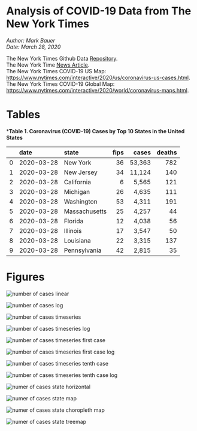 # Analysis of COVID-19 Data from The New York Times

*Author: Mark Bauer*  
*Date: March 28, 2020*

The New York Times Github Data [Repository](https://github.com/nytimes/covid-19-data).   
The New York Time [News Article](https://www.nytimes.com/article/coronavirus-county-data-us.html).  
The New York Times COVID-19 US Map: https://www.nytimes.com/interactive/2020/us/coronavirus-us-cases.html.   
The New York Times COVID-19 Global Map: https://www.nytimes.com/interactive/2020/world/coronavirus-maps.html.  


 

# Tables

***Table 1. Coronavirus (COVID-19) Cases by Top 10 States in the United States**

|    | date       | state         |   fips | cases   |   deaths |
|---:|:-----------|:--------------|-------:|--------:|---------:|
|  0 | 2020-03-28 | New York      |     36 | 53,363  |      782 |
|  1 | 2020-03-28 | New Jersey    |     34 | 11,124  |      140 |
|  2 | 2020-03-28 | California    |      6 | 5,565   |      121 |
|  3 | 2020-03-28 | Michigan      |     26 | 4,635   |      111 |
|  4 | 2020-03-28 | Washington    |     53 | 4,311   |      191 |
|  5 | 2020-03-28 | Massachusetts |     25 | 4,257   |       44 |
|  6 | 2020-03-28 | Florida       |     12 | 4,038   |       56 |
|  7 | 2020-03-28 | Illinois      |     17 | 3,547   |       50 |
|  8 | 2020-03-28 | Louisiana     |     22 | 3,315   |      137 |
|  9 | 2020-03-28 | Pennsylvania  |     42 | 2,815   |       35 |

# Figures

![number of cases linear](figures/nyt-covid-19-data-linear-032720.png)

![number of cases log](figures/nyt-covid-19-data-log-032720.png)

![number of cases timeseries](figures/nyt-covid-19-state-timeseries-032720.png)

![number of cases timeseries log](figures/nyt-covid-19-state-timeseries-log-032720.png)

![number of cases timeseries first case](figures/nyt-covid-19-state-timeseries-first-case-032720.png)

![number of cases timeseries first case log](figures/nyt-covid-19-state-timeseries-first-case-log-032720.png)

![number of cases timeseries tenth case](figures/nyt-covid-19-state-timeseries-tenth-case-032720.png)

![number of cases timeseries tenth case log](figures/nyt-covid-19-state-timeseries-tenth-case-log-032720.png)

![numer of cases state horizontal](figures/nyt-covid-19-data-barh-032720.png)

![numer of cases state map](figures/nyt-covid-19-data-state-map-032720.png)

![numer of cases state choropleth map ](figures/nyt-covid-19-data-state-map-choro-032720.png)

![numer of cases state treemap](figures/nyt-covid-19-data-treemap-032720.png)